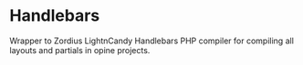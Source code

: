 Handlebars
==========

Wrapper to Zordius LightnCandy Handlebars PHP compiler for compiling all layouts and partials in opine projects.